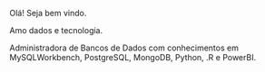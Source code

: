 Olá!  Seja  bem vindo.

Amo dados e tecnologia.

Administradora de Bancos de Dados com conhecimentos em MySQLWorkbench, PostgreSQL, MongoDB, Python, .R e PowerBI.
